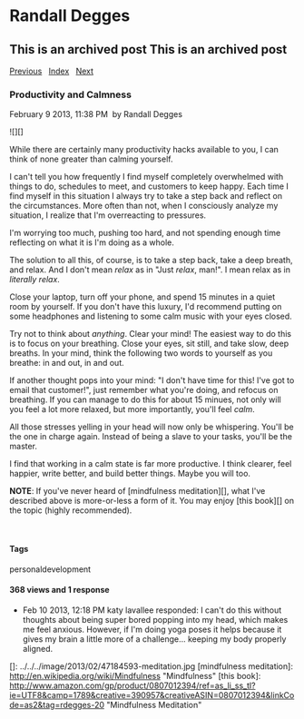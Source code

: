 # Randall Degges

## This is an archived post This is an archived post

[Previous][]   [Index][]   [Next][]

### Productivity and Calmness

February 9 2013, 11:38 PM  by Randall Degges

![][]

While there are certainly many productivity hacks available to you, I can think
of none greater than calming yourself.

I can't tell you how frequently I find myself completely overwhelmed with things
to do, schedules to meet, and customers to keep happy. Each time I find myself
in this situation I always try to take a step back and reflect on the
circumstances. More often than not, when I consciously analyze my situation, I
realize that I'm overreacting to pressures.

I'm worrying too much, pushing too hard, and not spending enough time reflecting
on what it is I'm doing as a whole.

The solution to all this, of course, is to take a step back, take a deep breath,
and relax. And I don't mean *relax* as in "Just *relax*, man!". I mean relax as
in *literally relax*.

Close your laptop, turn off your phone, and spend 15 minutes in a quiet room by
yourself. If you don't have this luxury, I'd recommend putting on some
headphones and listening to some calm music with your eyes closed.

Try not to think about *anything*. Clear your mind! The easiest way to do this
is to focus on your breathing. Close your eyes, sit still, and take slow, deep
breaths. In your mind, think the following two words to yourself as you breathe:
in and out, in and out.

If another thought pops into your mind: "I don't have time for this! I've got to
email that customer!", just remember what you're doing, and refocus on
breathing. If you can manage to do this for about 15 minues, not only will you
feel a lot more relaxed, but more importantly, you'll feel *calm*.

All those stresses yelling in your head will now only be whispering. You'll be
the one in charge again. Instead of being a slave to your tasks, you'll be the
master.

I find that working in a calm state is far more productive. I think clearer,
feel happier, write better, and build better things. Maybe you will too.

**NOTE**: If you've never heard of [mindfulness meditation][], what I've
described above is more-or-less a form of it. You may enjoy [this book][] on the
topic (highly recommended).

 

#### Tags

personaldevelopment

#### 368 views and 1 response

-   Feb 10 2013, 12:18 PM
    katy lavallee responded:
    I can't do this without thoughts about being super bored popping into my
    head, which makes me feel anxious. However, if I'm doing yoga poses it helps
    because it gives my brain a little more of a challenge... keeping my body
    properly aligned.

  [Previous]: ../../../posts/2013/02/heroku-dynos-in-depth.html
  [Index]: ../../../index.html
  [Next]: ../../../posts/2013/02/your-actions-define-you.html
  []: ../../../image/2013/02/47184593-meditation.jpg
  [mindfulness meditation]: http://en.wikipedia.org/wiki/Mindfulness
    "Mindfulness"
  [this book]: http://www.amazon.com/gp/product/0807012394/ref=as_li_ss_tl?ie=UTF8&camp=1789&creative=390957&creativeASIN=0807012394&linkCode=as2&tag=rdegges-20
    "Mindfulness Meditation"

